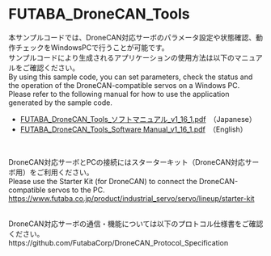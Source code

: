 # FUTABA_DroneCAN_Tools

本サンプルコードでは、DroneCAN対応サーボのパラメータ設定や状態確認、動作チェックをWindowsPCで行うことが可能です。  
サンプルコードにより生成されるアプリケーションの使用方法は以下のマニュアルをご確認ください。  
By using this sample code, you can set parameters, check the status and the operation of the DroneCAN-compatible servos on a Windows PC.  
Please refer to the following manual for how to use the application generated by the sample code.
<br>
* [FUTABA_DroneCAN_Tools_ソフトマニュアル_v1_16_1.pdf](https://github.com/FutabaCorp/FUTABA_DroneCAN_Tools/blob/main/FUTABA_DroneCAN_Tools_%E3%82%BD%E3%83%95%E3%83%88%E3%83%9E%E3%83%8B%E3%83%A5%E3%82%A2%E3%83%AB_v1_16_1.pdf)　（Japanese）
* [FUTABA_DroneCAN_Tools_Software Manual_v1_16_1.pdf](https://github.com/FutabaCorp/FUTABA_DroneCAN_Tools/blob/main/FUTABA_DroneCAN_Tools_Software%20Manual_v1_16_1.pdf)　（English）
<br>

DroneCAN対応サーボとPCの接続にはスターターキット（DroneCAN対応サーボ用）をご利用ください。<br>
Please use the Starter Kit (for DroneCAN) to connect the DroneCAN-compatible servos to the PC.
<br>
https://www.futaba.co.jp/product/industrial_servo/servo/lineup/starter-kit
<br>

<br>
DroneCAN対応サーボの通信・機能については以下のプロトコル仕様書をご確認ください。  
https://github.com/FutabaCorp/DroneCAN_Protocol_Specification  
